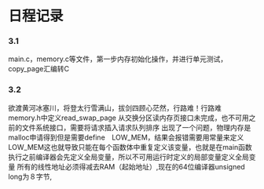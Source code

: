 # 日程记录
### 3.1 
main.c，memory.c等文件，第一步内存初始化操作，并进行单元测试，copy_page汇编转C
### 3.2
欲渡黄河冰塞川，将登太行雪满山，拔剑四顾心茫然，行路难！行路难
memory.h中定义read_swap_page 从交换分区读内存页接口未完成，也不可用之前的文件系统接口，需要将请求插入请求队列排序
出现了一个问题，物理内存是malloc申请得到但是需要define　LOW_MEM，结果会报错需要用常量来定义LOW_MEM这也就导致只能在每个函数体中重复定义该变量，也就是在main函数执行之前编译器会先定义全局变量，所以不可用运行时定义的局部变量定义全局变量
所有的线性地址必须得减去RAM（起始地址）,现在的64位编译器unsigned long为８字节,